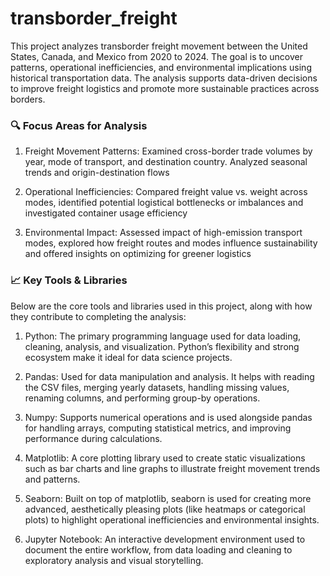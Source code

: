 # transborder_freight

This project analyzes transborder freight movement between the United States, Canada, and Mexico from 2020 to 2024. The goal is to uncover patterns, operational inefficiencies, and environmental implications using historical transportation data. The analysis supports data-driven decisions to improve freight logistics and promote more sustainable practices across borders.


### 🔍 Focus Areas for Analysis
1. Freight Movement Patterns: Examined cross-border trade volumes by year, mode of transport, and destination country. Analyzed seasonal trends and origin-destination flows

2. Operational Inefficiencies: Compared freight value vs. weight across modes, identified potential logistical bottlenecks or imbalances and investigated container usage efficiency

3. Environmental Impact: Assessed impact of high-emission transport modes, explored how freight routes and modes influence sustainability and offered insights on optimizing for greener logistics


### 📈 Key Tools & Libraries
Below are the core tools and libraries used in this project, along with how they contribute to completing the analysis:

1. Python:
The primary programming language used for data loading, cleaning, analysis, and visualization. Python’s flexibility and strong ecosystem make it ideal for data science projects.

2. Pandas:
Used for data manipulation and analysis. It helps with reading the CSV files, merging yearly datasets, handling missing values, renaming columns, and performing group-by operations.

3. Numpy:
Supports numerical operations and is used alongside pandas for handling arrays, computing statistical metrics, and improving performance during calculations.

4. Matplotlib:
A core plotting library used to create static visualizations such as bar charts and line graphs to illustrate freight movement trends and patterns.

5. Seaborn:
Built on top of matplotlib, seaborn is used for creating more advanced, aesthetically pleasing plots (like heatmaps or categorical plots) to highlight operational inefficiencies and environmental insights.

6. Jupyter Notebook:
An interactive development environment used to document the entire workflow, from data loading and cleaning to exploratory analysis and visual storytelling.
